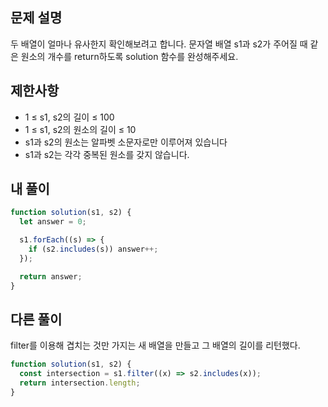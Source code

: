 ## 문제 설명

두 배열이 얼마나 유사한지 확인해보려고 합니다. 문자열 배열 s1과 s2가 주어질 때 같은 원소의 개수를 return하도록 solution 함수를 완성해주세요.

## 제한사항

- 1 ≤ s1, s2의 길이 ≤ 100
- 1 ≤ s1, s2의 원소의 길이 ≤ 10
- s1과 s2의 원소는 알파벳 소문자로만 이루어져 있습니다
- s1과 s2는 각각 중복된 원소를 갖지 않습니다.

## 내 풀이

```js
function solution(s1, s2) {
  let answer = 0;

  s1.forEach((s) => {
    if (s2.includes(s)) answer++;
  });

  return answer;
}
```

## 다른 풀이

filter를 이용해 겹치는 것만 가지는 새 배열을 만들고 그 배열의 길이를 리턴했다.

```js
function solution(s1, s2) {
  const intersection = s1.filter((x) => s2.includes(x));
  return intersection.length;
}
```
